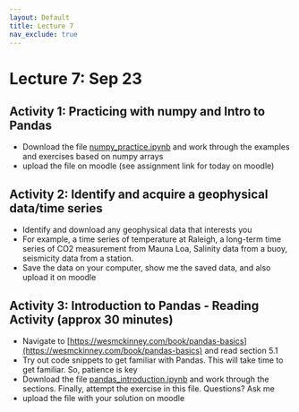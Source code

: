 ```yaml
---
layout: Default
title: Lecture 7
nav_exclude: true
---
```


   
# Lecture 7: Sep 23

## Activity 1: Practicing with numpy and Intro to Pandas

- Download the file [numpy_practice.ipynb](numpy_practice.ipynb) and work through the examples and exercises based on numpy arrays
- upload the file on moodle (see assignment link for today on moodle)


## Activity 2: Identify and acquire a geophysical data/time series
- Identify and download any geophysical data that interests you
- For example, a time series of temperature at Raleigh, a long-term time series of CO2 measurement from Mauna Loa, Salinity data from a buoy, seismicity data from a station. 
- Save the data on your computer, show me the saved data, and also upload it on moodle 

## Activity 3: Introduction to Pandas - Reading Activity (approx 30 minutes)
- Navigate to [https://wesmckinney.com/book/pandas-basics](https://wesmckinney.com/book/pandas-basics) and read section 5.1
- Try out code snippets to get familiar with Pandas. This will take time to get familiar. So, patience is key
- Download the file [pandas_introduction.ipynb](pandas_introduction.ipynb) and work through the sections. Finally, attempt the exercise in this file. Questions? Ask me
- upload the file with your solution on moodle

